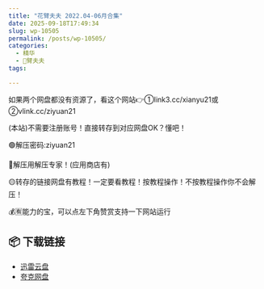 ```yaml
---
title: "花臂夫夫 2022.04-06月合集"
date: 2025-09-18T17:49:34
slug: wp-10505
permalink: /posts/wp-10505/
categories:
  - 精华
  - 🌸臂夫夫
tags:

---
```


如果两个网盘都没有资源了，看这个网站👉①link3.cc/xianyu21或②vlink.cc/ziyuan21

(本站)不需要注册账号！直接转存到对应网盘OK？懂吧！

🟢解压密码:ziyuan21

🔵解压用解压专家！(应用商店有)

🟡转存的链接网盘有教程！一定要看教程！按教程操作！不按教程操作你不会解压！

💰🈶能力的宝，可以点左下角赞赏支持一下网站运行

## 📦 下载链接
- [迅雷云盘](https://blziyuan21.com/pay-download/10505?key=4dd06d401b&down_id=0)
- [夸克网盘](https://blziyuan21.com/pay-download/10505?key=4dd06d401b&down_id=1)


